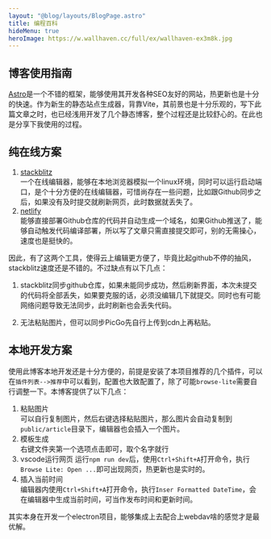 ```yaml
---
layout: "@blog/layouts/BlogPage.astro"
title: 编程百科
hideMenu: true
heroImage: https://w.wallhaven.cc/full/ex/wallhaven-ex3m8k.jpg
---
```


## 博客使用指南

[Astro](https://astro.build/)是一个不错的框架，能够使用其开发各种SEO友好的网站，热更新也是十分的快速。作为新生的静态站点生成器，背靠Vite，其前景也是十分乐观的，写下此篇文章之时，也已经浅用开发了几个静态博客，整个过程还是比较舒心的。在此也是分享下我使用的过程。

## 纯在线方案

1. [stackblitz](https://stackblitz.com/)  
    一个在线编辑器，能够在本地浏览器模拟一个linux环境，同时可以运行启动端口，是个十分方便的在线编辑器，可惜尚存在一些问题，比如跟Github同步之后，如果没有及时提交就刷新网页，此时数据就丢失了。
2. [netlify](https://www.netlify.com/)  
    能够直接部署Github仓库的代码并自动生成一个域名，如果Github推送了，能够自动触发代码编译部署，所以写了文章只需直接提交即可，别的无需操心，速度也是挺快的。

因此，有了这两个工具，使得云上编辑更方便了，毕竟比起github不停的抽风，stackblitz速度还是不错的。不过缺点有以下几点：

1. stackblitz同步github仓库，如果未能同步成功，然后刷新界面，本次未提交的代码将全部丢失，如果要克服的话，必须没编辑几下就提交。同时也有可能网络问题导致无法同步，此时刷新也会丢失代码。

2. 无法粘贴图片，但可以同步PicGo先自行上传到cdn上再粘贴。

## 本地开发方案

使用此博客本地开发还是十分方便的，前提是安装了本项目推荐的几个插件，可以在`插件列表-->推荐`中可以看到，配置也大致配置了，除了可能`browse-lite`需要自行调整一下。本博客提供了以下几点：
1. 粘贴图片  
    可以自行复制图片，然后右键选择粘贴图片，那么图片会自动复制到`public/article`目录下，编辑器也会插入一个图片。
2. 模板生成  
    右键文件夹第一个选项点击即可，取个名字就行
3. vscode运行网页
    运行`npm run dev`后，使用`Ctrl+Shift+A`打开命令，执行`Browse Lite: Open ...`即可出现网页，热更新也是实时的。
4. 插入当前时间  
    编辑器内使用`Ctrl+Shift+A`打开命令，执行`Inser Formatted DateTime`，会在编辑器中生成当前时间，可当作发布时间和更新时间。

其实本身在开发一个electron项目，能够集成上去配合上webdav啥的感觉才是最优解。
